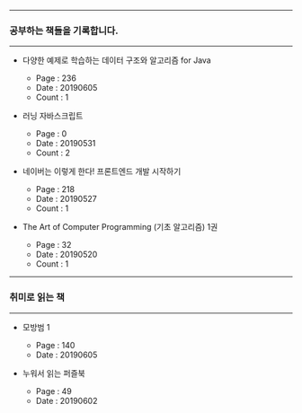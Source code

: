 * * *
### 공부하는 책들을 기록합니다. 
* * *
- 다양한 예제로 학습하는 데이터 구조와 알고리즘 for Java
    - Page : 236
    - Date : 20190605 
    - Count : 1

- 러닝 자바스크립트 
    - Page : 0
    - Date : 20190531
    - Count : 2

- 네이버는 이렇게 한다! 프론트엔드 개발 시작하기
    - Page : 218
    - Date : 20190527
    - Count : 1

- The Art of Computer Programming (기초 알고리즘) 1권 
    - Page : 32
    - Date : 20190520
    - Count : 1  
* * *
### 취미로 읽는 책 
* * *
- 모방범 1 
    -  Page : 140
    -  Date : 20190605

- 누워서 읽는 퍼즐북
    - Page : 49
    - Date : 20190602
